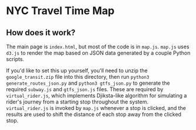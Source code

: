 # NYC Travel Time Map

## How does it work?

The main page is `index.html`, but most of the code is in `map.js`. `map.js` uses `d3.js` to render the map based on JSON data
generated by a couple Python scripts.

If you'd like to set this up yourself, you'll need to unzip the `google_transit.zip` file into this directory, then run
 `python3 generate_routes_json.py` and `python3 gtfs_json.py` to generate the required `subway.js` and `gtfs_json.js` files.
 These are required by `virtual_rider.js`, which implements Djiksta-like algorithm for simulating a rider's journey
 from a starting stop throughout the system. `virtual_rider.js` is invoked by `map.js` whenever a stop is clicked,
 and the results are used to shift the distance of each stop away from the clicked stop.
